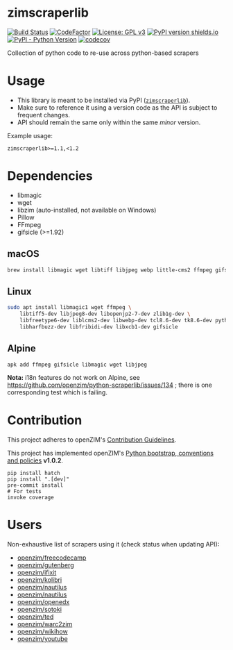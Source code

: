 zimscraperlib
=============

[![Build Status](https://github.com/openzim/python-scraperlib/workflows/CI/badge.svg?query=branch%3Amain)](https://github.com/openzim/python-scraperlib/actions?query=branch%3Amain)
[![CodeFactor](https://www.codefactor.io/repository/github/openzim/python-scraperlib/badge)](https://www.codefactor.io/repository/github/openzim/python-scraperlib)
[![License: GPL v3](https://img.shields.io/badge/License-GPLv3-blue.svg)](https://www.gnu.org/licenses/gpl-3.0)
[![PyPI version shields.io](https://img.shields.io/pypi/v/zimscraperlib.svg)](https://pypi.org/project/zimscraperlib/)
[![PyPI - Python Version](https://img.shields.io/pypi/pyversions/zimscraperlib.svg)](https://pypi.org/project/zimscraperlib)
[![codecov](https://codecov.io/gh/openzim/python-scraperlib/branch/master/graph/badge.svg)](https://codecov.io/gh/openzim/python-scraperlib)

Collection of python code to re-use across python-based scrapers

# Usage

* This library is meant to be installed via PyPI ([`zimscraperlib`](https://pypi.org/project/zimscraperlib/)).
* Make sure to reference it using a version code as the API is subject to frequent changes.
* API should remain the same only within the same *minor* version.

Example usage:

``` pip
zimscraperlib>=1.1,<1.2
```

# Dependencies

* libmagic
* wget
* libzim (auto-installed, not available on Windows)
* Pillow
* FFmpeg
* gifsicle (>=1.92)

## macOS

```sh
brew install libmagic wget libtiff libjpeg webp little-cms2 ffmpeg gifsicle
```

## Linux

```sh
sudo apt install libmagic1 wget ffmpeg \
    libtiff5-dev libjpeg8-dev libopenjp2-7-dev zlib1g-dev \
    libfreetype6-dev liblcms2-dev libwebp-dev tcl8.6-dev tk8.6-dev python3-tk \
    libharfbuzz-dev libfribidi-dev libxcb1-dev gifsicle
```

## Alpine
```
apk add ffmpeg gifsicle libmagic wget libjpeg
```

**Nota:** i18n features do not work on Alpine, see https://github.com/openzim/python-scraperlib/issues/134 ; there is one corresponding test which is failing.

# Contribution

This project adheres to openZIM's [Contribution Guidelines](https://github.com/openzim/overview/wiki/Contributing).

This project has implemented openZIM's [Python bootstrap, conventions and policies](https://github.com/openzim/_python-bootstrap/docs/Policy.md) **v1.0.2**.

```shell
pip install hatch
pip install ".[dev]"
pre-commit install
# For tests
invoke coverage
```

# Users

Non-exhaustive list of scrapers using it (check status when updating API):

* [openzim/freecodecamp](https://github.com/openzim/freecodecamp)
* [openzim/gutenberg](https://github.com/openzim/gutenberg)
* [openzim/ifixit](https://github.com/openzim/ifixit)
* [openzim/kolibri](https://github.com/openzim/kolibri)
* [openzim/nautilus](https://github.com/openzim/nautilus)
* [openzim/nautilus](https://github.com/openzim/nautilus)
* [openzim/openedx](https://github.com/openzim/openedx)
* [openzim/sotoki](https://github.com/openzim/sotoki)
* [openzim/ted](https://github.com/openzim/ted)
* [openzim/warc2zim](https://github.com/openzim/warc2zim)
* [openzim/wikihow](https://github.com/openzim/wikihow)
* [openzim/youtube](https://github.com/openzim/youtube)
